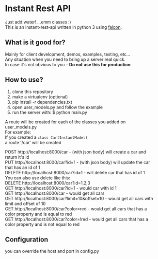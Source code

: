 
# Instant Rest API

Just add water! ...emm classes :)  
This is an instant-rest-api written in python 3 using [falcon](http://falcon.readthedocs.io/en/stable/index.html).


## What is it good for?

Mainly for client development, demos, examples, testing, etc...  
Any situation when you need to bring up a server real quick.  
In case it's not obvious to you - **Do not use this for production**  

## How to use?

1. clone this repository
2. make a virtualenv (optional)
3. pip install -r dependencies.txt
4. open user_models.py and follow the example
5. run the server with: $ python main.py

A route will be created for each of the classes you added on user_models.py  
For example:  
If you created a ```class Car(InstantModel)```  
a route '/car' will be created  

POST   http://localhost:8000/car - (with json body) will create a car and return it's id  
PUT    http://localhost:8000/car?id=1 - (with json body) will update the car that has an id of 1  
DELETE http://localhost:8000/car?id=1 - will delete car that has id of 1  
You can also use delete like this:  
DELETE http://localhost:8000/car?id=1,2,3  
GET    http://localhost:8000/car?id=1 - would car with id 1  
GET    http://localhost:8000/car - would get all cars  
GET    http://localhost:8000/car?limit=10&offset=10 - would get all cars with limit and offset of 10  
GET    http://localhost:8000/car?color=red - would get all cars that has a color property and is equal to red  
GET    http://localhost:8000/car?color=!red - would get all cars that has a color property and is not equal to red  



## Configuration

you can override the host and port in config.py


